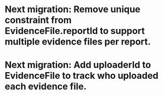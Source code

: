 # Next migration: Remove unique constraint from EvidenceFile.reportId to support multiple evidence files per report.

# Next migration: Add uploaderId to EvidenceFile to track who uploaded each evidence file.
